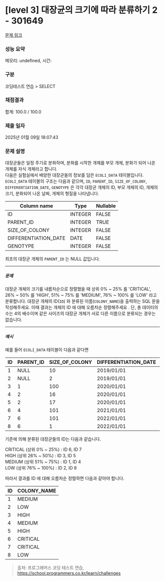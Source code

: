 # [level 3] 대장균의 크기에 따라 분류하기 2 - 301649 

[문제 링크](https://school.programmers.co.kr/learn/courses/30/lessons/301649) 

### 성능 요약

메모리: undefined, 시간: 

### 구분

코딩테스트 연습 > SELECT

### 채점결과

합계: 100.0 / 100.0

### 제출 일자

2025년 01월 09일 18:07:43

### 문제 설명

<p>대장균들은 일정 주기로 분화하며, 분화를 시작한 개체를 부모 개체, 분화가 되어 나온 개체를 자식 개체라고 합니다.<br>
다음은 실험실에서 배양한 대장균들의 정보를 담은 <code>ECOLI_DATA</code> 테이블입니다. <code>ECOLI_DATA</code> 테이블의 구조는 다음과 같으며,  <code>ID</code>, <code>PARENT_ID</code>, <code>SIZE_OF_COLONY</code>, <code>DIFFERENTIATION_DATE</code>, <code>GENOTYPE</code> 은 각각 대장균 개체의 ID, 부모 개체의 ID, 개체의 크기, 분화되어 나온 날짜, 개체의 형질을 나타냅니다.</p>
<table class="table">
        <thead><tr>
<th>Column name</th>
<th>Type</th>
<th>Nullable</th>
</tr>
</thead>
        <tbody><tr>
<td>ID</td>
<td>INTEGER</td>
<td>FALSE</td>
</tr>
<tr>
<td>PARENT_ID</td>
<td>INTEGER</td>
<td>TRUE</td>
</tr>
<tr>
<td>SIZE_OF_COLONY</td>
<td>INTEGER</td>
<td>FALSE</td>
</tr>
<tr>
<td>DIFFERENTIATION_DATE</td>
<td>DATE</td>
<td>FALSE</td>
</tr>
<tr>
<td>GENOTYPE</td>
<td>INTEGER</td>
<td>FALSE</td>
</tr>
</tbody>
      </table>
<p>최초의 대장균 개체의 <code>PARENT_ID</code> 는 NULL 값입니다.</p>

<hr>

<h5>문제</h5>

<p>대장균 개체의 크기를 내름차순으로 정렬했을 때 상위 0% ~ 25% 를 'CRITICAL', 26% ~ 50% 를 'HIGH', 51% ~ 75% 를 'MEDIUM', 76% ~ 100% 를 'LOW' 라고 분류합니다. 대장균 개체의 ID(<code>ID</code>) 와 분류된 이름(<code>COLONY_NAME</code>)을 출력하는 SQL 문을 작성해주세요. 이때 결과는 개체의 ID 에 대해 오름차순 정렬해주세요 . 단, 총 데이터의 수는 4의 배수이며 같은 사이즈의 대장균 개체가 서로 다른 이름으로 분류되는 경우는 없습니다.</p>

<hr>

<h5>예시</h5>

<p>예를 들어 <code>ECOLI_DATA</code> 테이블이 다음과 같다면</p>
<table class="table">
        <thead><tr>
<th>ID</th>
<th>PARENT_ID</th>
<th>SIZE_OF_COLONY</th>
<th>DIFFERENTIATION_DATE</th>
<th>GENOTYPE</th>
</tr>
</thead>
        <tbody><tr>
<td>1</td>
<td>NULL</td>
<td>10</td>
<td>2019/01/01</td>
<td>5</td>
</tr>
<tr>
<td>2</td>
<td>NULL</td>
<td>2</td>
<td>2019/01/01</td>
<td>3</td>
</tr>
<tr>
<td>3</td>
<td>1</td>
<td>100</td>
<td>2020/01/01</td>
<td>4</td>
</tr>
<tr>
<td>4</td>
<td>2</td>
<td>16</td>
<td>2020/01/01</td>
<td>4</td>
</tr>
<tr>
<td>5</td>
<td>2</td>
<td>17</td>
<td>2020/01/01</td>
<td>6</td>
</tr>
<tr>
<td>6</td>
<td>4</td>
<td>101</td>
<td>2021/01/01</td>
<td>22</td>
</tr>
<tr>
<td>7</td>
<td>6</td>
<td>101</td>
<td>2022/01/01</td>
<td>23</td>
</tr>
<tr>
<td>8</td>
<td>6</td>
<td>1</td>
<td>2022/01/01</td>
<td>27</td>
</tr>
</tbody>
      </table>
<p>기준에 의해 분류된 대장균들의 ID는 다음과 같습니다.</p>

<p>CRITICAL (상위 0% ~ 25%) : ID 6, ID 7<br>
HIGH (상위 26% ~ 50%) : ID 3, ID 5<br>
MEDIUM (상위 51% ~ 75%) : ID 1, ID 4<br>
LOW (상위 76% ~ 100%) : ID 2, ID 8</p>

<p>따라서 결과를 ID 에 대해 오름차순 정렬하면 다음과 같아야 합니다.</p>
<table class="table">
        <thead><tr>
<th>ID</th>
<th>COLONY_NAME</th>
</tr>
</thead>
        <tbody><tr>
<td>1</td>
<td>MEDIUM</td>
</tr>
<tr>
<td>2</td>
<td>LOW</td>
</tr>
<tr>
<td>3</td>
<td>HIGH</td>
</tr>
<tr>
<td>4</td>
<td>MEDIUM</td>
</tr>
<tr>
<td>5</td>
<td>HIGH</td>
</tr>
<tr>
<td>6</td>
<td>CRITICAL</td>
</tr>
<tr>
<td>7</td>
<td>CRITICAL</td>
</tr>
<tr>
<td>8</td>
<td>LOW</td>
</tr>
</tbody>
      </table>

> 출처: 프로그래머스 코딩 테스트 연습, https://school.programmers.co.kr/learn/challenges